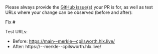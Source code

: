 Please always provide the [GitHub issue(s)](../issues) your PR is for, as well as test URLs where your change can be observed (before and after):

Fix #<gh-issue-id>

Test URLs:
- Before: https://main--merkle--cpilsworth.hlx.live/
- After: https://<branch>--merkle--cpilsworth.hlx.live/
